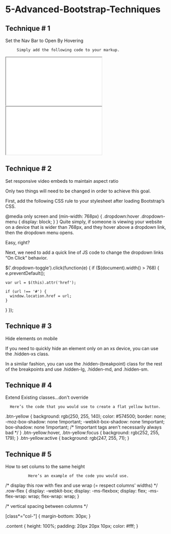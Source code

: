 
# 5-Advanced-Bootstrap-Techniques

<h2>Technique # 1</h2>

Set the Nav Bar to Open By Hovering

         Simply add the following code to your markup. 

<!-- 16:9 aspect ratio -->
<div class="embed-responsive embed-responsive-16by9">
    <iframe class="embed-responsive-item" src="//www.youtube.com/embed/ePbKGoIGAXY"></iframe>
</div>

<!-- 4:3 aspect ratio -->
<div class="embed-responsive embed-responsive-4by3">
    <iframe class="embed-responsive-item" src="//www.youtube.com/embed/ePbKGoIGAXY"></iframe>
</div>

<h2>Technique # 2</h2>

Set responsive video embeds to maintain aspect ratio
  
   Only two things will need to be changed in order to achieve this goal.

First, add the following CSS rule to your stylesheet after loading Bootstrap’s CSS.  

@media only screen and (min-width: 768px) {
  .dropdown:hover .dropdown-menu {
    display: block;
  }
}
Quite simply, if someone is viewing your website on a device that is wider than 768px, and they hover above a dropdown link, then the dropdown menu opens. 

Easy, right? 

Next, we need to add a quick line of JS code to change the dropdown links “On Click” behavior.  

 $('.dropdown-toggle').click(function(e) {
  if ($(document).width() > 768) {
    e.preventDefault();

    var url = $(this).attr('href');

    if (url !== '#') {
      window.location.href = url;
    }

  }
});
  
<h2>Technique # 3</h2>

Hide elements on mobile

If you need to quickly hide an element only on an xs device, you can use the .hidden-xs class.

In a similar fashion, you can use the .hidden-(breakpoint) class for the rest of the breakpoints and use .hidden-lg, .hidden-md, and .hidden-sm.


<h2>Technique # 4</h2>

Extend Existing classes...don't override

      Here’s the code that you would use to create a flat yellow button. 

<span class="cm-comment">.btn-yellow {
  background: rgb(250, 255, 140);
  color: #574500;
  border: none;
  -moz-box-shadow: none !important;
  -webkit-box-shadow: none !important;
  box-shadow: none !important;
 /* !important tags aren't necessarily always bad */
}
.btn-yellow:hover, .btn-yellow:focus {
  background: rgb(252, 255, 179);
}
.btn-yellow:active {
  background: rgb(247, 255, 71);
}
          </span>
<h2>Technique # 5</h2>

How to set colums to the same height

              Here’s an example of the code you would use. 

<span class="cm-comment">/* display this row with flex and use wrap (= respect columns' widths) */</span>
  .row-flex {
  display: -webkit-box;
  display: -ms-flexbox;
  display: flex;
  -ms-flex-wrap: wrap;
  flex-wrap: wrap;
}


/* vertical spacing between columns */

[class*="col-"] {
  margin-bottom: 30px;
}

.content {
  height: 100%;
  padding: 20px 20px 10px;
  color: #fff;
}
